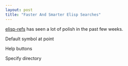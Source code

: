 ```yaml
--- 
layout: post
title: "Faster And Smarter Elisp Searches"
---
```


[elisp-refs](https://github.com/Wilfred/elisp-refs) has seen a lot of
polish in the past few weeks.

Default symbol at point

Help buttons

Specify directory

